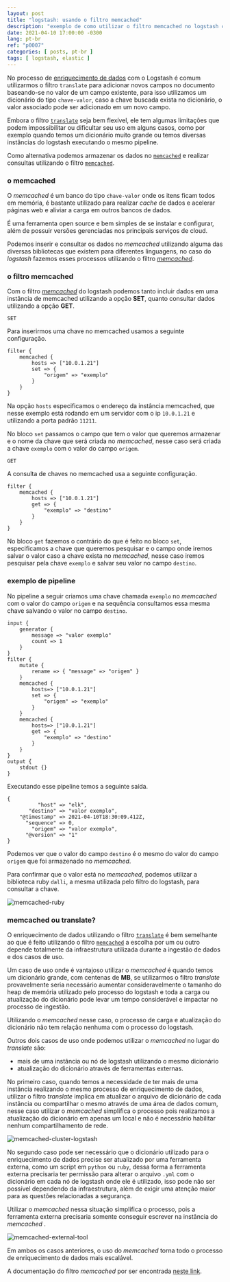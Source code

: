 ```yaml
---
layout: post
title: "logstash: usando o filtro memcached"
description: "exemplo de como utilizar o filtro memcached no logstash como alternativa ao translate"
date: 2021-04-10 17:00:00 -0300
lang: pt-br
ref: "p0007"
categories: [ posts, pt-br ]
tags: [ logstash, elastic ]
---
```

No processo de [enriquecimento de dados][post-translate] com o Logstash é comum utilizarmos o filtro `translate` para adicionar novos campos no documento baseando-se no valor de um campo existente, para isso utilizamos um dicionário do tipo `chave-valor`, caso a chave buscada exista no dicionário, o valor associado pode ser adicionado em um novo campo.

Embora o filtro [`translate`][logstash-translate] seja bem flexível, ele tem algumas limitações que podem impossibilitar ou dificultar seu uso em alguns casos, como por exemplo quando temos um dicionário muito grande ou temos diversas instâncias do logstash executando o mesmo pipeline.

Como alternativa podemos armazenar os dados no [`memcached`][memcached] e realizar consultas utilizando o filtro [`memcached`][logstash-memcached].

### o memcached

O _memcached_ é um banco do tipo `chave-valor` onde os itens ficam todos em memória, é bastante utilizado para realizar _cache_ de dados e acelerar páginas web e aliviar a carga em outros bancos de dados.

É uma ferramenta open source e bem simples de se instalar e configurar, além de possuir versões gerenciadas nos principais serviços de cloud.

Podemos inserir e consultar os dados no _memcached_ utilizando alguma das diversas bibliotecas que existem para diferentes linguagens, no caso do _logstash_ fazemos esses processos utilizando o filtro [_memcached_][logstash-memcached].

### o filtro memcached

Com o filtro [_memcached_][logstash-memcached] do logstash podemos tanto incluir dados em uma instância de memcached utilizando a opção **SET**, quanto consultar dados utilizando a opção **GET**.

`SET`

Para inserirmos uma chave no memcached usamos a seguinte configuração.

```
filter {
	memcached {
		hosts => ["10.0.1.21"]
		set => {
			"origem" => "exemplo"
		}
	}
}
```

Na opção `hosts` especificamos o endereço da instância memcached, que nesse exemplo está rodando em um servidor com o ip `10.0.1.21` e utilizando a porta padrão `11211`.

No bloco `set` passamos o campo que tem o valor que queremos armazenar e o nome da chave que será criada no _memcached_, nesse caso será criada a chave `exemplo` com o valor do campo `origem`.

`GET`

A consulta de chaves no memcached usa a seguinte configuração.

```
filter {
	memcached {
		hosts => ["10.0.1.21"]
		get => {
			"exemplo" => "destino"
		}
	}
}
```

No bloco `get` fazemos o contrário do que é feito no bloco `set`, especificamos a chave que queremos pesquisar e o campo onde iremos salvar o valor caso a chave exista no _memcached_, nesse caso iremos pesquisar pela chave `exemplo` e salvar seu valor no campo `destino`.

### exemplo de pipeline

No pipeline a seguir criamos uma chave chamada `exemplo` no _memcached_ com o valor do campo `origem` e na sequência consultamos essa mesma chave salvando o valor no campo `destino`.

```
input {
    generator {
        message => "valor exemplo"
        count => 1
    }
}
filter {
    mutate {
        rename => { "message" => "origem" }
    }
    memcached {
        hosts=> ["10.0.1.21"]
        set => {
            "origem" => "exemplo"
        }
    }
    memcached {
        hosts=> ["10.0.1.21"]
        get => {
            "exemplo" => "destino"
        }
    }
}
output {
    stdout {}
}
```

Executando esse pipeline temos a seguinte saída.

```
{
          "host" => "elk",
       "destino" => "valor exemplo",
    "@timestamp" => 2021-04-10T18:30:09.412Z,
      "sequence" => 0,
        "origem" => "valor exemplo",
      "@version" => "1"
}
```

Podemos ver que o valor do campo `destino` é o mesmo do valor do campo `origem` que foi armazenado no _memcached_.

Para confirmar que o valor está no _memcached_, podemos utilizar a biblioteca ruby `dalli`, a mesma utilizada pelo filtro do logstash, para consultar a chave.

![memcached-ruby](/img/posts/0007/0007-01.gif)

### memcached ou translate?

O enriquecimento de dados utilizando o filtro [`translate`][logstash-translate] é bem semelhante ao que é feito utilizando o filtro [`memcached`][logstash-memcached] a escolha por um ou outro depende totalmente da infraestrutura utilizada durante a ingestão de dados e dos casos de uso.

Um caso de uso onde é vantajoso utilizar o _memcached_ é quando temos um dicionário grande, com centenas de **MB**, se utilizarmos o filtro _translate_ provavelmente seria necessário aumentar consideravelmente o tamanho do heap de memória utilizado pelo processo do logstash e toda a carga ou atualização do dicionário pode levar um tempo considerável e impactar no processo de ingestão.

Utilizando o _memcached_ nesse caso, o processo de carga e atualização do dicionário não tem relação nenhuma com o processo do logstash.

Outros dois casos de uso onde podemos utilizar o _memcached_ no lugar do _translate_ são:

- mais de uma instância ou nó de logstash utilizando o mesmo dicionário
- atualização do dicionário através de ferramentas externas.

No primeiro caso, quando temos a necessidade de ter mais de uma instância realizando o mesmo processo de enriquecimento de dados, utilizar o filtro _translate_ implica em atualizar o arquivo de dicionário de cada instância ou compartilhar o mesmo através de uma área de dados comum, nesse caso utilizar o _memcached_ simplifica o processo pois realizamos a atualização do dicionário em apenas um local e não é necessário habilitar nenhum compartilhamento de rede.

![memcached-cluster-logstash](/img/posts/0007/0007-02.jpg)

No segundo caso pode ser necessário que o dicionário utilizado para o enriquecimento de dados precise ser atualizado por uma ferramenta externa, como um script em `python` ou `ruby`, dessa forma a ferramenta externa precisaria ter permissão para alterar o arquivo `.yml` com o dicionário em cada nó de logstash onde ele é utilizado, isso pode não ser possível dependendo da infraestrutura, além de exigir uma atenção maior para as questões relacionadas a segurança.

Utilizar o _memcached_ nessa situação simplifica o processo, pois a ferramenta externa precisaria somente conseguir escrever na instância do _memcached_ .

![memcached-external-tool](/img/posts/0007/0007-03.jpg)

Em ambos os casos anteriores, o uso do _memcached_ torna todo o processo de enriquecimento de dados mais escalável.

A documentação do filtro _memcached_ por ser encontrada [neste link][logstash-memcached].

[post-translate]: https://web.leandrojmp.com/posts/pt-br/2021/02/logstash-translate
[memcached]: http://memcached.org
[logstash-memcached]: https://www.elastic.co/guide/en/logstash/current/plugins-filters-memcached.html
[logstash-translate]: https://www.elastic.co/guide/en/logstash/current/plugins-filters-translate.html